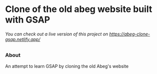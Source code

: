 # Clone of the old abeg website built with GSAP


###### You can check out a live version of this project on https://abeg-clone-gsap.netlify.app/

### About

An attempt to learn GSAP by cloning the old Abeg's website
